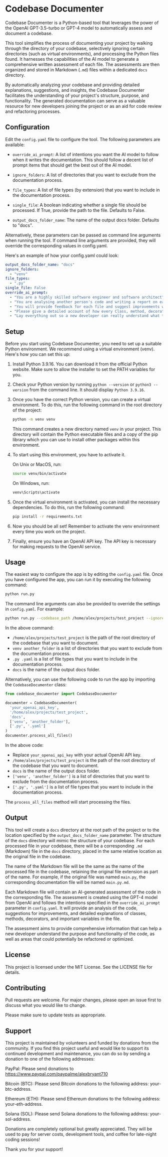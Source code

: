 # Codebase Documenter

Codebase Documenter is a Python-based tool that leverages the power of the OpenAI GPT-3.5-turbo or GPT-4 model to automatically assess and document a codebase.

This tool simplifies the process of documenting your project by walking through the directory of your codebase, selectively ignoring certain directories (such as virtual environments), and processing the Python files found. It harnesses the capabilities of the AI model to generate a comprehensive written assessment of each file. The assessments are then organized and stored in Markdown (`.md`) files within a dedicated `docs` directory.

By automatically analyzing your codebase and providing detailed explanations, suggestions, and insights, the Codebase Documenter facilitates the understanding of your project's structure, purpose, and functionality. The generated documentation can serve as a valuable resource for new developers joining the project or as an aid for code review and refactoring processes.

## Configuration

Edit the `config.yaml` file to configure the tool. The following parameters are available:

- `override_ai_prompt`: A list of intentions you want the AI model to follow when it writes the documentation. This should follow a decent list of prompt items that should get the best out of the AI model.

- `ignore_folders`: A list of directories that you want to exclude from the documentation process.

- `file_types`: A list of file types (by extension) that you want to include in the documentation process.

- `single_file`: A boolean indicating whether a single file should be processed. If True, provide the path to the file. Defaults to False.

- `output_docs_folder_name`: The name of the output docs folder. Defaults to "docs".

Alternatively, these parameters can be passed as command line arguments when running the tool. If command line arguments are provided, they will override the corresponding values in config.yaml.

Here's an example of how your config.yaml could look:

```yaml
output_docs_folder_name: "docs"
ignore_folders:
  - "venv"
file_types:
  - ".py"
single_file: False
override_ai_prompt:
  - "You are a highly skilled software engineer and software architect"
  - "You are analysing another person's code and writing a report on each file in a codebase"
  - "You will provide feedback for each file and suggest improvements where necessary"
  - "Please give a detailed account of how every Class, method, decorator, and important variable works in the code and its intention"
  - "Lay everything out so a new developer can really understand what the code is supposed to do"
```

## Setup

Before you start using Codebase Documenter, you need to set up a suitable Python environment. We recommend using a virtual environment (venv). Here's how you can set this up:

1. Install Python 3.9.16. You can download it from the official Python website. Make sure to allow the installer to set the PATH variables for you.

2. Check your Python version by running `python --version` or `python3 --version` from the command line. It should display `Python 3.9.16`.

3. Once you have the correct Python version, you can create a virtual environment. To do this, run the following command in the root directory of the project:

   ```bash
   python -m venv venv
   ```

   This command creates a new directory named `venv` in your project. This directory will contain the Python executable files and a copy of the pip library which you can use to install other packages within this environment.

4. To start using this environment, you have to activate it.

   On Unix or MacOS, run:

   ```bash
   source venv/bin/activate
   ```

   On Windows, run:

   ```bash
   venv\Scripts\activate
   ```

5. Once the virtual environment is activated, you can install the necessary dependencies. To do this, run the following command:

   ```bash
   pip install -r requirements.txt
   ```

6. Now you should be all set! Remember to activate the venv environment every time you work on the project.

7. Finally, ensure you have an OpenAI API key. The API key is necessary for making requests to the OpenAI service.

## Usage

The easiest way to configure the app is by editing the `config.yaml` file. Once you have configured the app, you can run it by executing the following command:

```bash
python run.py
```

The command line arguments can also be provided to override the settings in `config.yaml`. For example:

```bash
python run.py --codebase_path /home/alex/projects/test_project --ignore_folders venv another_folder --file_types .py .yaml --output_docs_folder_name docs
```

In the above command:

- `/home/alex/projects/test_project` is the path of the root directory of the codebase that you want to document.
- `venv another_folder` is a list of directories that you want to exclude from the documentation process.
- `.py .yaml` is a list of file types that you want to include in the documentation process.
- `docs` is the name of the output docs folder.

Alternatively, you can use the following code to run the app by importing the `CodebaseDocumenter` class:

```python
from codebase_documenter import CodebaseDocumenter

documenter = CodebaseDocumenter(
  'your_openai_api_key',
  '/home/alex/projects/test_project',
  'docs',
  ['venv', 'another_folder'],
  ['.py', '.yaml']
)
documenter.process_all_files()
```

In the above code:

- Replace `your_openai_api_key` with your actual OpenAI API key.
- `/home/alex/projects/test_project` is the path of the root directory of the codebase that you want to document.
- `docs` is the name of the output docs folder.
- `['venv', 'another_folder']` is a list of directories that you want to exclude from the documentation process.
- `['.py', '.yaml']` is a list of file types that you want to include in the documentation process.

The `process_all_files` method will start processing the files.

## Output

This tool will create a `docs` directory at the root path of the project or to the location specified by the `output_docs_folder_name` parameter. The structure of the `docs` directory will mimic the structure of your codebase. For each processed file in your codebase, there will be a corresponding `.md` (Markdown) file in the `docs` directory, placed in the same relative location as the original file in the codebase.

The name of the Markdown file will be the same as the name of the processed file in the codebase, retaining the original file extension as part of the name. For example, if the original file was named `main.py`, the corresponding documentation file will be named `main.py.md`.

Each Markdown file will contain an AI-generated assessment of the code in the corresponding file. The assessment is created using the GPT-4 model from OpenAI and follows the intentions specified in the `override_ai_prompt` parameter in `config.yaml`. It will provide an analysis of the code, suggestions for improvements, and detailed explanations of classes, methods, decorators, and important variables in the file.

The assessment aims to provide comprehensive information that can help a new developer understand the purpose and functionality of the code, as well as areas that could potentially be refactored or optimized.

## License

This project is licensed under the MIT License. See the LICENSE file for details.

## Contributing

Pull requests are welcome. For major changes, please open an issue first to discuss what you would like to change.

Please make sure to update tests as appropriate.

## Support

This project is maintained by volunteers and funded by donations from the community. If you find this project useful and would like to support its continued development and maintenance, you can do so by sending a donation to one of the following addresses:

PayPal: Please send donations to <https://www.paypal.com/paypalme/alexbryant710>

Bitcoin (BTC): Please send Bitcoin donations to the following address: your-btc-address.

Ethereum (ETH): Please send Ethereum donations to the following address: your-eth-address.

Solana (SOL): Please send Solana donations to the following address: your-sol-address.

Donations are completely optional but greatly appreciated. They will be used to pay for server costs, development tools, and coffee for late-night coding sessions!

Thank you for your support!
